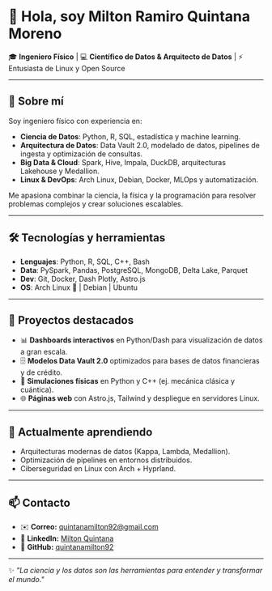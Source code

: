 # 👋 Hola, soy Milton Ramiro Quintana Moreno  

🎓 **Ingeniero Físico** | 💻 **Científico de Datos & Arquitecto de Datos** | ⚡ Entusiasta de Linux y Open Source  

---

## 🚀 Sobre mí
Soy ingeniero físico con experiencia en:
- **Ciencia de Datos**: Python, R, SQL, estadística y machine learning.  
- **Arquitectura de Datos**: Data Vault 2.0, modelado de datos, pipelines de ingesta y optimización de consultas.  
- **Big Data & Cloud**: Spark, Hive, Impala, DuckDB, arquitecturas Lakehouse y Medallion.  
- **Linux & DevOps**: Arch Linux, Debian, Docker, MLOps y automatización.  

Me apasiona combinar la ciencia, la física y la programación para resolver problemas complejos y crear soluciones escalables.  

---

## 🛠️ Tecnologías y herramientas
- **Lenguajes**: Python, R, SQL, C++, Bash  
- **Data**: PySpark, Pandas, PostgreSQL, MongoDB, Delta Lake, Parquet  
- **Dev**: Git, Docker, Dash Plotly, Astro.js  
- **OS**: Arch Linux 🐧 | Debian | Ubuntu  

---

## 📂 Proyectos destacados
- 📊 **Dashboards interactivos** en Python/Dash para visualización de datos a gran escala.  
- 🗄️ **Modelos Data Vault 2.0** optimizados para bases de datos financieras y de crédito.  
- 🧪 **Simulaciones físicas** en Python y C++ (ej. mecánica clásica y cuántica).  
- 🌐 **Páginas web** con Astro.js, Tailwind y despliegue en servidores Linux.  

---

## 🌱 Actualmente aprendiendo
- Arquitecturas modernas de datos (Kappa, Lambda, Medallion).  
- Optimización de pipelines en entornos distribuidos.  
- Ciberseguridad en Linux con Arch + Hyprland.  

---

## 📫 Contacto
- ✉️ **Correo:** quintanamilton92@gmail.com  
- 💼 **LinkedIn:** [Milton Quintana](https://www.linkedin.com) <!-- coloca tu link real -->  
- 🐙 **GitHub:** [quintanamilton92](https://github.com/quintanamilton92)  

---

✨ _"La ciencia y los datos son las herramientas para entender y transformar el mundo."_  
